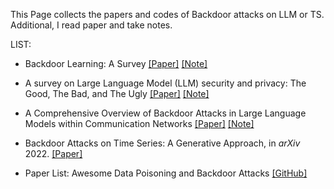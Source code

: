 This Page collects the papers and codes of Backdoor attacks on LLM or TS. Additional, I read paper and take notes.

LIST:


* Backdoor Learning: A Survey [\[Paper\]](https://arxiv.org/pdf/2007.08745.pdf) [\[Note\]](./Backdoor/BL-survey.md) 

* A survey on Large Language Model (LLM) security and privacy: The Good, The Bad, and The Ugly [\[Paper\]](https://www.sciencedirect.com/science/article/pii/S266729522400014X#sec6) [\[Note\]](./Backdoor/servey4llmsp.md)

* A Comprehensive Overview of Backdoor Attacks in Large Language Models within Communication Networks [\[Paper\]](https://arxiv.org/pdf/2308.14367.pdf) [\[Note\]](./Backdoor/BA4llm.md) 


* Backdoor Attacks on Time Series: A Generative Approach, in *arXiv* 2022. [\[Paper\]](https://arxiv.org/pdf/2211.07915.pdf)

* Paper List: Awesome Data Poisoning and Backdoor Attacks [\[GitHub\]](https://github.com/penghui-yang/awesome-data-poisoning-and-backdoor-attack)